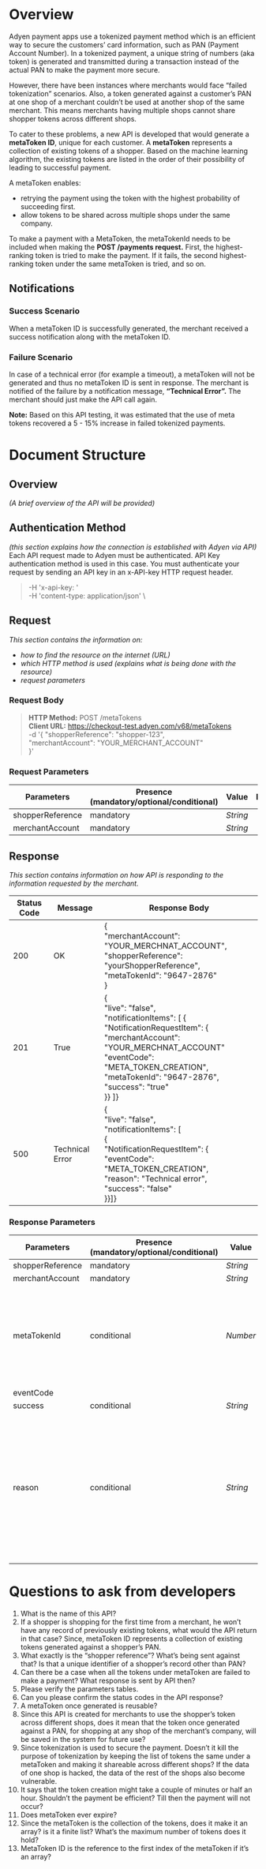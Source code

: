 # Overview  
Adyen payment apps use a tokenized payment method which is an efficient way to secure the customers’ card information, such as PAN (Payment Account Number). In a tokenized payment, a unique string of numbers (aka token) is generated and transmitted during a transaction instead of the actual PAN to make the payment more secure.  

However, there have been instances where merchants would face “failed tokenization” scenarios. Also, a token generated against a customer’s PAN at one shop of a merchant couldn’t be used at another shop of the same merchant. This means merchants having multiple shops cannot share shopper tokens across different shops.  

To cater to these problems, a new API is developed that would generate a **metaToken ID**, unique for each customer. A **metaToken** represents a collection of existing tokens of a shopper. Based on the machine learning algorithm, the existing tokens are listed in the order of their possibility of leading to successful payment.  

A metaToken enables:  
- retrying the payment using the token with the highest probability of succeeding first.
- allow tokens to be shared across multiple shops under the same company.  

To make a payment with a MetaToken, the metaTokenId needs to be included when making the **POST /payments request.** First, the highest-ranking token is tried to make the payment. If it fails, the second highest-ranking token under the same metaToken is tried, and so on.   
## Notifications 
### Success Scenario  
When a metaToken ID is successfully generated, the merchant received a success notification along with the metaToken ID. 
### Failure Scenario  
In case of a technical error (for example a timeout), a metaToken will not be generated and thus no metaToken ID is sent in response. The merchant is notified of the failure by a notification message, **“Technical Error”.** The merchant should just make the API call again.  

**Note:** Based on this API testing, it was estimated that the use of meta tokens recovered a 5 - 15% increase in failed tokenized payments. 
# Document Structure  
## Overview  
_(A brief overview of the API will be provided)_
## Authentication Method
_(this section explains how the connection is established with Adyen via API)_  
Each API request made to Adyen must be authenticated. API Key authentication method is used in this case. You must authenticate your request by sending an API key in an x-API-key HTTP request header.  
> -H 'x-api-key: ' \
-H 'content-type: application/json' \  
## Request  
_This section contains the information on:_  
- _how to find the resource on the internet (URL)_
- _which HTTP method is used (explains what is being done with the resource)_
- _request parameters_  
### Request Body   
> **HTTP Method:** POST /metaTokens  
    **Client URL:** https://checkout-test.adyen.com/v68/metaTokens  
    -d '{
    "shopperReference": "shopper-123",  
    "merchantAccount": "YOUR_MERCHANT_ACCOUNT"  
    }'  
### Request Parameters  
| Parameters | Presence </br> (mandatory/optional/conditional) | Value | Description |
|------------|-------------------------------------------------|-------|-------------|
|shopperReference | mandatory | _String_ |   |
|merchantAccount | mandatory | _String_ |    |  
## Response  
_This section contains information on how API is responding to the information requested by the merchant._  

| Status Code | Message | Response Body |
|------------|----------|---------------|
|200         | OK       |  { </br> "merchantAccount": "YOUR_MERCHNAT_ACCOUNT", </br> "shopperReference": "yourShopperReference", </br> "metaTokenId": "9647-2876" </br> } |
|201        | True | { </br> "live": "false", </br> "notificationItems": [ { </br> "NotificationRequestItem": { </br> "merchantAccount": "YOUR_MERCHNAT_ACCOUNT" </br> "eventCode": "META_TOKEN_CREATION", </br> "metaTokenId": "9647-2876", </br> "success": "true" </br> }} ]} | 
|500 | Technical Error | { </br> "live": "false", </br> "notificationItems": [ </br> { </br> "NotificationRequestItem": { </br>  "eventCode": "META_TOKEN_CREATION", </br> "reason": "Technical error",</br> "success": "false" </br> }}]} |  
### Response Parameters  
| Parameters | Presence </br> (mandatory/optional/conditional) | Value | Description |
|------------|-------------------------------------------------|-------|-------------|
|shopperReference | mandatory | _String_ |   |
|merchantAccount | mandatory | _String_ |    |  
|metaTokenId | conditional | _Number_ | It is only sent when the success has a value “true” i.e., since the token only exists if it is generated. | 
| eventCode |   |    |   | 
| success | conditional | _String_ |   |
| reason | conditional | _String_ | Currently, it has one possible value but we will add more informative messages (including the action merchant should take) in later versions. |  
# Questions to ask from developers  
1.	What is the name of this API?  
2.	If a shopper is shopping for the first time from a merchant, he won’t have any record of previously existing tokens, what would the API return in that case? Since, metaToken ID represents a collection of existing tokens generated against a shopper’s PAN.   
3.	What exactly is the “shopper reference”? What’s being sent against that? Is that a unique identifier of a shopper’s record other than PAN?    
4.	Can there be a case when all the tokens under metaToken are failed to make a payment? What response is sent by API then?  
5.	Please verify the parameters tables.   
6.	Can you please confirm the status codes in the API response?  
7.	A metaToken once generated is reusable?  
8.	Since this API is created for merchants to use the shopper’s token across different shops, does it mean that the token once generated against a PAN, for shopping at any shop of the merchant’s company, will be saved in the system for future use?   
9.	Since tokenization is used to secure the payment. Doesn’t it kill the purpose of tokenization by keeping the list of tokens the same under a metaToken and making it shareable across different shops? If the data of one shop is hacked, the data of the rest of the shops also become vulnerable.   
10.	It says that the token creation might take a couple of minutes or half an hour. Shouldn’t the payment be efficient? Till then the payment will not occur?  
11.	Does metaToken ever expire?   
12.	Since the metaToken is the collection of the tokens, does it make it an array? is it a finite list? What’s the maximum number of tokens does it hold?  
13.	MetaToken ID is the reference to the first index of the metaToken if it’s an array?   
